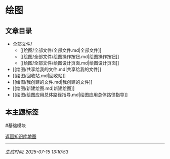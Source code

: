 # 绘图

## 文章目录
- 全部文件/
  - [[绘图/全部文件/全部文件.md|全部文件]]
  - [[绘图/全部文件/绘图操作按钮.md|绘图操作按钮]]
  - [[绘图/全部文件/绘图设计页面.md|绘图设计页面]]
- [[绘图/共享给我的文件.md|共享给我的文件]]
- [[绘图/回收站.md|回收站]]
- [[绘图/我创建的文件.md|我创建的文件]]
- [[绘图/新建绘图.md|新建绘图]]
- [[绘图/绘图应用总体路径指导.md|绘图应用总体路径指导]]

## 本主题标签
#基础模块 

[返回知识库地图](知识库地图.md)

---
*生成时间: 2025-07-15 13:10:53*